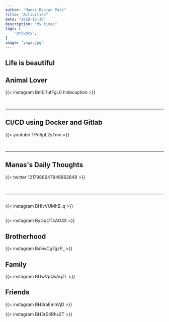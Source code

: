 ```yaml
---
author: "Manas Ranjan Pati"
title: "Activities"
date: "2018-12-30"
description: "My times"
tags: [
    "privacy",
]
image: "yoga.jpg"
---
```


Life is beautiful
---

## Animal Lover

{{< instagram Bm0l1utFgL0 hidecaption >}}

<br>

---

## CI/CD using Docker and Gitlab

{{< youtube TPn5pL2yTmo >}}

<br>

---

## Manas's Daily Thoughts

{{< twitter 1217986647846862848 >}}

<br>

---

## 

{{< instagram BHlvVUMhB_q >}}

##

{{< instagram ByOqOT4AG3X >}}


## Brotherhood

{{< instagram Bs5wCg7gzP_ >}}


## Family

{{< instagram BUwVpQsAqZL >}}

## Friends 

{{< instagram BH3raEmhVjD >}}

{{< instagram BH3rE4Rhs2T >}}

